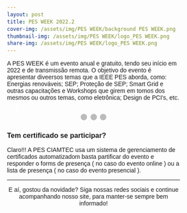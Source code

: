 ```yaml
---
layout: post
title: PES WEEK 2022.2
cover-img: /assets/img/PES WEEK/background PES WEEK.png
thumbnail-img: /assets/img/PES WEEK/logo_PES WEEK.png
share-img: /assets/img/PES WEEK/logo_PES WEEK.png
---
```


  A PES WEEK é um evento anual e gratuito, tendo seu início em 2022 e de transmissão remota. O objetivo do evento é apresentar diveersos temas que a IEEE PES aborda, como: Energias renováveis; SEP; Proteção de SEP; Smart Grid e outras capacitações e Workshops que girem em tornos dos mesmos ou outros temas, como eletrônica;  Design de PCI's, etc.



<style>
* {box-sizing: border-box}
body {font-family: Verdana, sans-serif; margin:0}
.mySlides {display: none}
img {vertical-align: middle;}

/* Slideshow container */
.slideshow-container {
  max-width: 1000px;
  position: relative;
  margin: auto;
}

/* Next & previous buttons */
.prev, .next {
  cursor: pointer;
  position: absolute;
  top: 50%;
  width: auto;
  padding: 16px;
  margin-top: -22px;
  color: white;
  font-weight: bold;
  font-size: 18px;
  transition: 0.6s ease;
  border-radius: 0 3px 3px 0;
  user-select: none;
}

/* Position the "next button" to the right */
.next {
  right: 0;
  border-radius: 3px 0 0 3px;
}

/* On hover, add a black background color with a little bit see-through */
.prev:hover, .next:hover {
  background-color: rgba(0,0,0,0.8);
}

/* Caption text */
.text {
  color: #f2f2f2;
  font-size: 15px;
  padding: 8px 12px;
  position: absolute;
  bottom: 8px;
  width: 100%;
  text-align: center;
}

/* Number text (1/3 etc) */
.numbertext {
  color: #f2f2f2;
  font-size: 12px;
  padding: 8px 12px;
  position: absolute;
  top: 0;
}

/* The dots/bullets/indicators */
.dot {
  cursor: pointer;
  height: 15px;
  width: 15px;
  margin: 0 2px;
  background-color: #bbb;
  border-radius: 50%;
  display: inline-block;
  transition: background-color 0.6s ease;
}

.active, .dot:hover {
  background-color: #1C6941;
}

/* Fading animation */
.fade {
  animation-name: fade;
  animation-duration: 1.5s;
}

@keyframes fade {
  from {opacity: .4} 
  to {opacity: 1}
}

/* On smaller screens, decrease text size */
@media only screen and (max-width: 300px) {
  .prev, .next,.text {font-size: 11px}
}
</style>




<!-- Slideshow container -->
<div class="slideshow-container">

  <!-- Full-width images with number and caption text -->
  <div class="mySlides fade">
  <div class="numbertext">1 / 3</div>
  <img src="/assets/img/PES WEEK/logo_PES WEEK.png" style="width:100%">
  <div class="text">Caption Text</div>
</div>

<div class="mySlides fade">
  <div class="numbertext">2 / 3</div>
  <img src="/assets/img/PES WEEK/Transmissão_PES_WEEK.jpeg"  style="width:100%">
  <div class="text">Caption Two</div>
</div>

<div class="mySlides fade">
  <div class="numbertext">3 / 3</div>
  <img src="/assets/img/PES WEEK/KICAD_PES_WEEK.jpeg" style="width:100%">
  <div class="text">Caption Three</div>
</div>

  <!-- Next and previous buttons -->
  <a class="prev" onclick="plusSlides(-1)">&#10094;</a>
  <a class="next" onclick="plusSlides(1)">&#10095;</a>
</div>
<br>

<!-- The dots/circles -->
<div style="text-align:center">
  <span class="dot" onclick="currentSlide(1)"></span>
  <span class="dot" onclick="currentSlide(2)"></span>
  <span class="dot" onclick="currentSlide(3)"></span>
</div>









  
### Tem certificado se participar?
  Claro!!! A PES CIAMTEC usa um sistema de gerenciamento de certificados automatizadom basta partificar do evento e responder o forms de presença ( no caso do evento online ) ou a lista de presença ( no caso do evento presencial ).

---
<p style="text-align: center;">
E aí, gostou da novidade?
Siga nossas redes sociais e continue acompanhando nosso site, para manter-se sempre bem informado!
</p>

